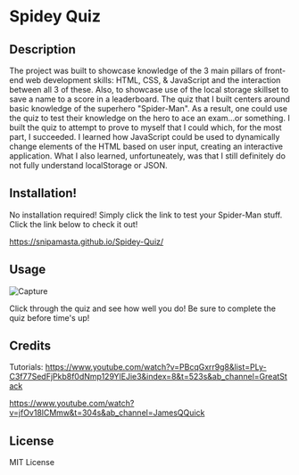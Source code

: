 # Spidey Quiz

## Description

The project was built to showcase knowledge of the 3 main pillars of front-end web development skills: HTML, CSS, & JavaScript and the interaction between all 3 of these. Also, to showcase use of the local storage skillset to save a name to a score in a leaderboard. The quiz that I built centers around basic knowledge of the superhero "Spider-Man". As a result, one could use the quiz to test their knowledge on the hero to ace an exam...or something. I built the quiz to attempt to prove to myself that I could which, for the most part, I succeeded. I learned how JavaScript could be used to dynamically change elements of the HTML based on user input, creating an interactive application. What I also learned, unfortuneately, was that I still definitely do not fully understand localStorage or JSON.  

## Installation!

No installation required! Simply click the link to test your Spider-Man stuff. Click the link below to check it out!

https://snipamasta.github.io/Spidey-Quiz/

## Usage

![Capture](https://github.com/SnipaMasta/Module-4-Challenge/assets/144749848/6c3a758c-21f3-4f2e-afee-747bdba4ba76)


Click through the quiz and see how well you do! Be sure to complete the quiz before time's up!

## Credits

Tutorials: https://www.youtube.com/watch?v=PBcqGxrr9g8&list=PLy-C3f77SedFjPkb8f0dNmp129YlEJie3&index=8&t=523s&ab_channel=GreatStack

https://www.youtube.com/watch?v=jfOv18lCMmw&t=304s&ab_channel=JamesQQuick

## License

MIT License

